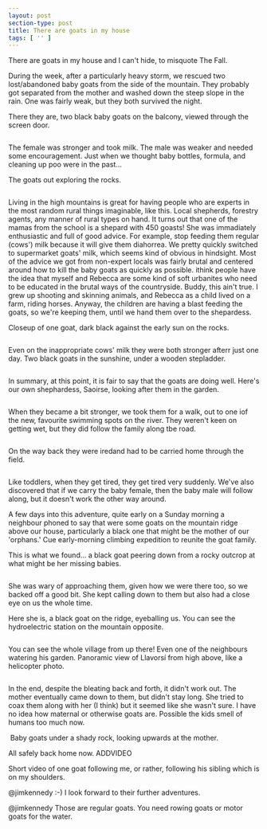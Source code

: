 ```yaml
---
layout: post
section-type: post
title: There are goats in my house
tags: [ '' ]
---
```


There are goats in my house and I can't hide, to misquote The Fall.

During the week, after a particularly heavy storm, we rescued two lost/abandoned baby goats from the side of the mountain. They probably got separated from the mother and washed down the steep slope in the rain. One was fairly weak, but they both survived the night.

There they are, two black baby goats on the balcony, viewed through the screen door.

<img src="/img/2025/goats01.jpg" alt="">

The female was stronger and took milk. The male was weaker and needed some encouragement. Just when we thought baby bottles, formula, and cleaning up poo were in the past...

The goats out exploring the rocks.

<img src="/img/2025/goats02.jpg" alt="">

Living in the high mountains is great for having people who are experts in the most random rural things imaginable, like this. Local shepherds, forestry agents, any manner of rural types on hand. It turns out that one of the mamas from the school is a shepard with 450 goasts! She was immadiately enthusiastic and full of good advice. For example, stop feeding them regular (cows') milk because it will give them diahorrea. We pretty quickly switched to supermarket goats' milk, which seems kind of obvious in hindsight. Most of the advice we got from non-expert locals was fairly brutal and centered around how to kill the baby goats as quickly as possible. ithink people have the idea that myself and Rebecca are some kind of soft urbanites who need to be educated in the brutal ways of the countryside. Buddy, this ain't true. I grew up shooting and skinning animals, and Rebecca as a child lived on a farm, riding horses. Anyway, the children are having a blast feeding the goats, so we're keeping them, until we hand them over to the shepardess.

Closeup of one goat, dark black against the early sun on the rocks.

<img src="/img/2025/goats03.jpg" alt="">

Even on the inappropriate cows' milk they were both stronger afterr just one day. 
Two black goats in the sunshine, under a wooden stepladder.

<img src="/img/2025/goats04.jpg" alt="">

In summary, at this point, it is fair to say that the goats are doing well. Here's our own shephardess, Saoirse, looking after them in the garden.

<img src="/img/2025/goats05.jpg" alt="">

When they became a bit stronger, we took them for a walk, out to one iof the new, favourite swimming spots on the river. They weren't keen on getting wet, but they did follow the family along tbe road.

<img src="/img/2025/goats06.jpg" alt="">

On the way back they were iredand had to be carried home through the field.

<img src="/img/2025/goats07.jpg" alt="">

Like toddlers, when they get tired, they get tired very suddenly. We've also discovered that if we carry the baby female, then the baby male will follow along, but it doesn't work the other way around. 

A few days into this adventure, quite early on a Sunday morning a neighbour phoned to say that were some goats on the mountain ridge above our house, particularly a black one that might be the mother of our 'orphans.' Cue early-morning climbing expedition to reunite the goat family.

This is what we found... a black goat peering down from a rocky outcrop at what might be her missing babies.

<img src="/img/2025/goats08.jpg" alt="">

She was wary of approaching them, given how we were there too, so we backed off a good bit. She kept calling down to them but also had a close eye on us the whole time.

Here she is, a black goat on the ridge, eyeballing us. You can see the hydroelectric station on the mountain opposite.

<img src="/img/2025/goats09.jpg" alt="">

You can see the whole village from up there! Even one of the neighbours watering his garden.
Panoramic view of Llavorsí from high above, like a helicopter photo.

<img src="/img/2025/goats10.jpg" alt="">

In the end, despite the bleating back and forth, it didn't work out. The mother eventually came down to them, but didn't stay long. She tried to coax them along with her (I think) but it seemed like she wasn't sure. I have no idea how maternal or otherwise goats are. Possible the kids smell of humans too much now. 

<img src="/img/2025/goats11.jpg" alt="">
Baby goats under a shady rock, looking upwards at the mother.

All safely back home now. 
ADDVIDEO

Short video of one goat following me, or rather, following his sibling which is on my shoulders.

@jimkennedy  :-) I look forward to their further adventures.

@jimkennedy Those are regular goats. You need rowing goats or motor goats for the water.

